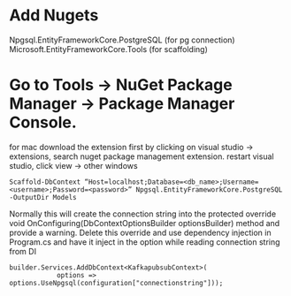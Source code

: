 ﻿# Add Nugets
Npgsql.EntityFrameworkCore.PostgreSQL (for pg connection)
Microsoft.EntityFrameworkCore.Tools (for scaffolding)

# Go to Tools -> NuGet Package Manager -> Package Manager Console.
for mac download the extension first by clicking on visual studio -> extensions, search nuget package management extension.
restart visual studio, click view -> other windows

```
Scaffold-DbContext “Host=localhost;Database=<db_name>;Username=<username>;Password=<password>” Npgsql.EntityFrameworkCore.PostgreSQL -OutputDir Models
```

Normally this will create the connection string into the protected override void OnConfiguring(DbContextOptionsBuilder optionsBuilder) method
and provide a warning.
Delete this override and use dependency injection in Program.cs and have it inject in the option while reading connection string from DI

```
builder.Services.AddDbContext<KafkapubsubContext>(
            options => options.UseNpgsql(configuration["connectionstring"]));
```
